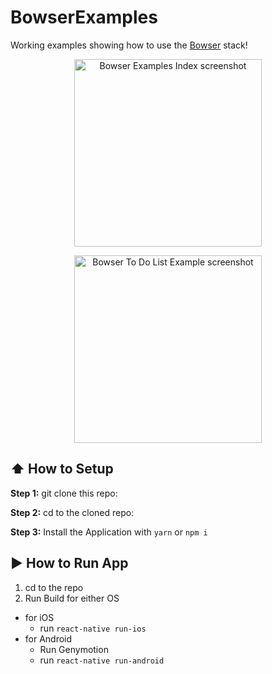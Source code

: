 #  BowserExamples

Working examples showing how to use the [Bowser](https://github.com/infinitered/ignite-ir-boilerplate-bowser) stack!

<p align="center">
  <a href="https://github.com/infinitered/ignite-ir-boilerplate-bowser"><img src="https://user-images.githubusercontent.com/6894653/40566821-65264a04-6027-11e8-9d82-7c3b68f5b24c.png" alt="Bowser Examples Index screenshot" width="300px"></a>
</p>

<p align="center">
  <a href="https://github.com/infinitered/ignite-ir-boilerplate-bowser"><img src="https://user-images.githubusercontent.com/6894653/40566822-653b8798-6027-11e8-8629-316d96f81bde.png" alt="Bowser To Do List Example screenshot" width="300px"></a>
</p>


## :arrow_up: How to Setup

**Step 1:** git clone this repo:

**Step 2:** cd to the cloned repo:

**Step 3:** Install the Application with `yarn` or `npm i`


## :arrow_forward: How to Run App

1. cd to the repo
2. Run Build for either OS
  * for iOS
    * run `react-native run-ios`
  * for Android
    * Run Genymotion
    * run `react-native run-android`

